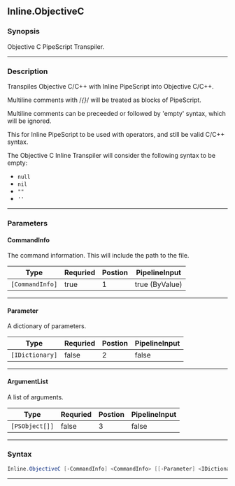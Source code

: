 
Inline.ObjectiveC
-----------------
### Synopsis
Objective C PipeScript Transpiler.

---
### Description

Transpiles Objective C/C++ with Inline PipeScript into Objective C/C++.

Multiline comments with /*{}*/ will be treated as blocks of PipeScript.

Multiline comments can be preceeded or followed by 'empty' syntax, which will be ignored.

This for Inline PipeScript to be used with operators, and still be valid C/C++ syntax. 

The Objective C Inline Transpiler will consider the following syntax to be empty:

* ```null```
* ```nil```
* ```""```
* ```''```

---
### Parameters
#### **CommandInfo**

The command information.  This will include the path to the file.



|Type               |Requried|Postion|PipelineInput |
|-------------------|--------|-------|--------------|
|```[CommandInfo]```|true    |1      |true (ByValue)|
---
#### **Parameter**

A dictionary of parameters.



|Type               |Requried|Postion|PipelineInput|
|-------------------|--------|-------|-------------|
|```[IDictionary]```|false   |2      |false        |
---
#### **ArgumentList**

A list of arguments.



|Type              |Requried|Postion|PipelineInput|
|------------------|--------|-------|-------------|
|```[PSObject[]]```|false   |3      |false        |
---
### Syntax
```PowerShell
Inline.ObjectiveC [-CommandInfo] <CommandInfo> [[-Parameter] <IDictionary>] [[-ArgumentList] <PSObject[]>] [<CommonParameters>]
```
---


